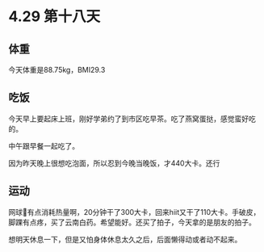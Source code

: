 # 4.29 第十八天

## 体重

今天体重是88.75kg，BMI29.3

## 吃饭

今天早上要起床上班，刚好学弟约了到市区吃早茶。吃了燕窝蛋挞，感觉蛮好吃的。

中午跟早餐一起吃了。

因为昨天晚上很想吃泡面，所以忍到今晚当晚饭，才440大卡。还行

## 运动

网球🎾有点消耗热量啊，20分钟干了300大卡，回来hiit又干了110大卡。手破皮，脚踝有点疼，买了云南白药。希望能好。还买了拍子，今天拿的是朋友的拍子。

想明天休息一下，但是又怕身体休息太久之后，后面懒得动或者动不起来。